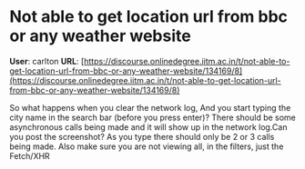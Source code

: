 # Not able to get location url from bbc or any weather website

**User**: carlton
**URL**: [https://discourse.onlinedegree.iitm.ac.in/t/not-able-to-get-location-url-from-bbc-or-any-weather-website/134169/8](https://discourse.onlinedegree.iitm.ac.in/t/not-able-to-get-location-url-from-bbc-or-any-weather-website/134169/8)

So what happens when you clear the network log, And you start typing the city name in the search bar (before you press enter)? There should be some asynchronous calls being made and it will show up in the network log.Can you post the screenshot? As you type there should only be 2 or 3 calls being made. Also make sure you are not viewing all, in the filters, just the Fetch/XHR
